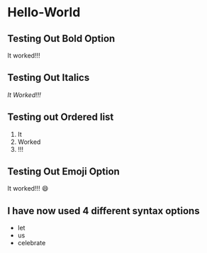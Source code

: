 # Hello-World
## Testing Out Bold Option

It worked!!!

## Testing Out Italics

*It Worked!!!* 

## Testing out Ordered list

1. It
2. Worked
3. !!!

## Testing Out Emoji Option

It worked!!! 😄

## I have now used 4 different syntax options

- let
- us
- celebrate


